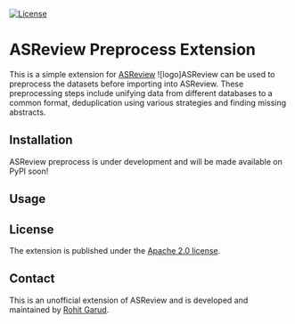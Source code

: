 [![License](https://img.shields.io/badge/License-Apache_2.0-blue.svg)](https://opensource.org/licenses/Apache-2.0) 

# ASReview Preprocess Extension
This is a simple extension for [ASReview](https://github.com/asreview) ![logo]ASReview can be used to preprocess the datasets before importing into ASReview. These preprocessing steps include unifying data from different databases to a common format, deduplication using various strategies and finding missing abstracts.

## Installation
ASReview preprocess is under development and will be made available on PyPI soon!

## Usage

## License
The extension is published under the [Apache 2.0 license](https://github.com/rohitgarud/asreview-preprocess/blob/main/LICENSE).

## Contact
This is an unofficial extension of ASReview and is developed and maintained by [Rohit Garud](https://github.com/rohitgarud). 

